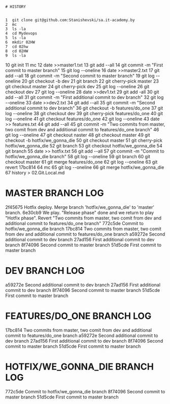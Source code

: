     
    # HISTORY
    
    
    1  git clone git@github.com:Stanishevski/sa.it-academy.by
    2  mc
    3  ls -la
    4  cd Mydevops
    5  ls -la
    6  mkdir 02HW
    7  cd 02hw
    8  cd 02HW
    9  ls -la
   10  git init
   11  mc
   12  date >>master1.txt
   13  git add --all
   14  git commit -m "First commit to master branch"
   15  git log --oneline
   16  date >>master2.txt
   17  git add --all
   18  git commit -m "Second commit to master branch"
   19  git log --oneline
   20  git checkout -b dev
   21  git branch
   22  git cherry-pick master
   23  git checkout master
   24  git cherry-pick dev
   25  git log --oneline
   26  git checkout dev
   27  git log --oneline
   28  date >>dev1.txt
   29  git add -all
   30  git add --all
   31  git commit -m "First additional commit to dev branch"
   32  git log --oneline
   33  date >>dev2.txt
   34  git add --all
   35  git commit -m "Second additional commit to dev branch"
   36  git checkout -b features/do_one
   37  git log --oneline
   38  git checkout dev
   39  git cherry-pick features/do_one
   40  git log --oneline
   41  git checkout features/do_one
   42  git log --oneline
   43  date >> features.txt
   44  git add --all
   45  git commit -m "Two commits from master, two comit from dev and additional commit to features/do_one branch"
   46  git log --oneline
   47  git checkout naster
   48  git checkout master
   49  git checkout -b hotfix/we_gonna_die
   50  git checkout master
   51  git  cherry-pick hotfix/we_gonna_die
   52  git branch
   53  git checkout hotfix/we_gonna_die
   54  git branch
   55  date >> hotfix.txt
   56  git add --all
   57  git commit -m "Commit to hotfix/we_gonna_die branch"
   58  git log --oneline
   59  git branch
   60  git checkout master
   61  git merge features/do_one
   62  git log --oneline
   63  git revert 17bc814
   64  mc
   65  git log --oneline
   66  git merge hotfix/we_gonna_die
   67  history > 02.Git.Local.md
   
   
# MASTER BRANCH LOG

2f45675 Hotfix deploy. Merge branch 'hotfix/we_gonna_die' to 'master' branch.
6e30cb9 We play. "Release phase" done and we return to play "Hotfix phase". Revert "Two commits from master, two comit from dev and additional commit to features/do_one branch"
772c5de Commit to hotfix/we_gonna_die branch
17bc814 Two commits from master, two comit from dev and additional commit to features/do_one branch
a59272e Second additional commit to dev branch
27ad156 First additional commit to dev branch
8f74096 Second commit to master branch
51d5cde First commit to master branch



# DEV BRANCH LOG

a59272e Second additional commit to dev branch
27ad156 First additional commit to dev branch
8f74096 Second commit to master branch
51d5cde First commit to master branch



# FEATURES/DO_ONE BRANCH LOG

17bc814 Two commits from master, two comit from dev and additional commit to features/do_one branch
a59272e Second additional commit to dev branch
27ad156 First additional commit to dev branch
8f74096 Second commit to master branch
51d5cde First commit to master branch



# HOTFIX/WE_GONNA_DIE BRANCH LOG

772c5de Commit to hotfix/we_gonna_die branch
8f74096 Second commit to master branch
51d5cde First commit to master branch
